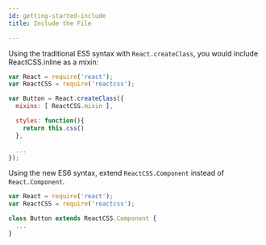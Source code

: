 ```yaml
---
id: getting-started-include
title: Include the File

---
```

Using the traditional ES5 syntax with `React.createClass`, you would include ReactCSS.inline as a mixin:
```javascript
var React = require('react');
var ReactCSS = require('reactcss');

var Button = React.createClass({
  mixins: [ ReactCSS.mixin ],

  styles: function(){
    return this.css()
  },

  ...
});
```

Using the new ES6 syntax, extend `ReactCSS.Component` instead of `React.Component`.
```javascript
var React = require('react');
var ReactCSS = require('reactcss');

class Button extends ReactCSS.Component {
  ...
}
```
